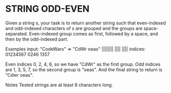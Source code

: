 # STRING ODD-EVEN

Given a string s, your task is to return another string such that even-indexed and odd-indexed characters of s are grouped and the groups are space-separated. Even-indexed group comes as first, followed by a space, and then by the odd-indexed part.

Examples
input: "CodeWars" => "CdWr oeas"
|||||||| |||| ||||
indices: 01234567 0246 1357

Even indices 0, 2, 4, 6, so we have "CdWr" as the first group.
Odd indices are 1, 3, 5, 7, so the second group is "oeas".
And the final string to return is "Cdwr oeas".

Notes
Tested strings are at least 8 characters long.
